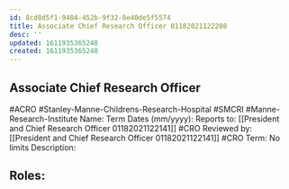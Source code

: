 ```yaml
---
id: 8cd8d5f1-9404-452b-9f32-8e40de5f5574
title: Associate Chief Research Officer 01182021122208
desc: ''
updated: 1611935365248
created: 1611935365248
---
```

## Associate Chief Research Officer

\#ACRO #Stanley-Manne-Childrens-Research-Hospital #SMCRI #Manne-Research-Institute 
Name:
Term Dates (mm/yyyy):
Reports to: [[President and Chief Research Officer 01182021122141]] #CRO
Reviewed by: [[President and Chief Research Officer 01182021122141]] #CRO 
Term: No limits
Description: 

## Roles:

